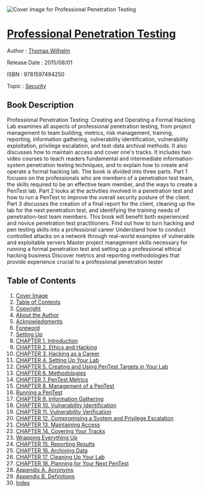 ![Cover image for Professional Penetration Testing](https://imgdetail.ebookreading.net/cover/cover/security/EB9781597494250.jpg)

[Professional Penetration Testing](https://ebookreading.net/view/book/Professional+Penetration+Testing-EB9781597494250_1.html "Professional Penetration Testing")
====================================================================================================================

Author : [Thomas Wilhelm](https://ebookreading.net/search/author/Thomas+Wilhelm)

Release Date : 2015/08/01

ISBN : 9781597494250

Topic : [Security](https://ebookreading.net/search/category/security)

Book Description
-----------------

Professional Penetration Testing: Creating and Operating a Formal Hacking Lab examines all aspects of professional penetration testing, from project management to team building, metrics, risk management, training, reporting, information gathering, vulnerability identification, vulnerability exploitation, privilege escalation, and test-data archival methods. It also discusses how to maintain access and cover one's tracks. It includes two video courses to teach readers fundamental and intermediate information-system penetration testing techniques, and to explain how to create and operate a formal hacking lab.
The book is divided into three parts. Part 1 focuses on the professionals who are members of a penetration test team, the skills required to be an effective team member, and the ways to create a PenTest lab. Part 2 looks at the activities involved in a penetration test and how to run a PenTest to improve the overall security posture of the client. Part 3 discusses the creation of a final report for the client, cleaning up the lab for the next penetration test, and identifying the training needs of penetration-test team members. This book will benefit both experienced and novice penetration test practitioners. 
Find out how to turn hacking and pen testing skills into a professional career
Understand how to conduct controlled attacks on a network through real-world examples of vulnerable and exploitable servers
Master project management skills necessary for running a formal penetration test and setting up a professional ethical hacking business
Discover metrics and reporting methodologies that provide experience crucial to a professional penetration tester
              
Table of Contents
-----------------

1. [Cover Image](https://ebookreading.net/view/book/Professional+Penetration+Testing-EB9781597494250_1.html#cover-image)
1. [Table of Contents](https://ebookreading.net/view/book/Professional+Penetration+Testing-EB9781597494250_2.html#tocLink)
1. [Copyright](https://ebookreading.net/view/book/Professional+Penetration+Testing-EB9781597494250_3.html#B978-1-59749-425-0.)
1. [About the Author](https://ebookreading.net/view/book/Professional+Penetration+Testing-EB9781597494250_4.html#B978-1-59749-425-0.)
1. [Acknowledgments](https://ebookreading.net/view/book/Professional+Penetration+Testing-EB9781597494250_5.html#B978-1-59749-425-0.)
1. [Foreword](https://ebookreading.net/view/book/Professional+Penetration+Testing-EB9781597494250_6.html#B978-1-59749-425-0.)
1. [Setting Up](https://ebookreading.net/view/book/Professional+Penetration+Testing-EB9781597494250_7.html#B978-1-59749-425-0.)
1. [CHAPTER 1. Introduction](https://ebookreading.net/view/book/Professional+Penetration+Testing-EB9781597494250_8.html#B978-1-59749-425-0.)
1. [CHAPTER 2. Ethics and Hacking](https://ebookreading.net/view/book/Professional+Penetration+Testing-EB9781597494250_9.html#B978-1-59749-425-0.)
1. [CHAPTER 3. Hacking as a Career](https://ebookreading.net/view/book/Professional+Penetration+Testing-EB9781597494250_10.html#B978-1-59749-425-0.)
1. [CHAPTER 4. Setting Up Your Lab](https://ebookreading.net/view/book/Professional+Penetration+Testing-EB9781597494250_11.html#B978-1-59749-425-0.)
1. [CHAPTER 5. Creating and Using PenTest Targets in Your Lab](https://ebookreading.net/view/book/Professional+Penetration+Testing-EB9781597494250_12.html#B978-1-59749-425-0.)
1. [CHAPTER 6. Methodologies](https://ebookreading.net/view/book/Professional+Penetration+Testing-EB9781597494250_13.html#B978-1-59749-425-0.)
1. [CHAPTER 7. PenTest Metrics](https://ebookreading.net/view/book/Professional+Penetration+Testing-EB9781597494250_14.html#B978-1-59749-425-0.)
1. [CHAPTER 8. Management of a PenTest](https://ebookreading.net/view/book/Professional+Penetration+Testing-EB9781597494250_15.html#B978-1-59749-425-0.)
1. [Running a PenTest](https://ebookreading.net/view/book/Professional+Penetration+Testing-EB9781597494250_16.html#B978-1-59749-425-0.)
1. [CHAPTER 9. Information Gathering](https://ebookreading.net/view/book/Professional+Penetration+Testing-EB9781597494250_17.html#B978-1-59749-425-0.)
1. [CHAPTER 10. Vulnerability Identification](https://ebookreading.net/view/book/Professional+Penetration+Testing-EB9781597494250_18.html#B978-1-59749-425-0.)
1. [CHAPTER 11. Vulnerability Verification](https://ebookreading.net/view/book/Professional+Penetration+Testing-EB9781597494250_19.html#B978-1-59749-425-0.)
1. [CHAPTER 12. Compromising a System and Privilege Escalation](https://ebookreading.net/view/book/Professional+Penetration+Testing-EB9781597494250_21.html#B978-1-59749-425-0.)
1. [CHAPTER 13. Maintaining Access](https://ebookreading.net/view/book/Professional+Penetration+Testing-EB9781597494250_22.html#B978-1-59749-425-0.)
1. [CHAPTER 14. Covering Your Tracks](https://ebookreading.net/view/book/Professional+Penetration+Testing-EB9781597494250_23.html#B978-1-59749-425-0.)
1. [Wrapping Everything Up](https://ebookreading.net/view/book/Professional+Penetration+Testing-EB9781597494250_24.html#B978-1-59749-425-0.)
1. [CHAPTER 15. Reporting Results](https://ebookreading.net/view/book/Professional+Penetration+Testing-EB9781597494250_25.html#B978-1-59749-425-0.)
1. [CHAPTER 16. Archiving Data](https://ebookreading.net/view/book/Professional+Penetration+Testing-EB9781597494250_26.html#B978-1-59749-425-0.)
1. [CHAPTER 17. Cleaning Up Your Lab](https://ebookreading.net/view/book/Professional+Penetration+Testing-EB9781597494250_0.html#B978-1-59749-425-0.)
1. [CHAPTER 18. Planning for Your Next PenTest](https://ebookreading.net/view/book/Professional+Penetration+Testing-EB9781597494250_27.html#B978-1-59749-425-0.)
1. [Appendix A. Acronyms](https://ebookreading.net/view/book/Professional+Penetration+Testing-EB9781597494250_28.html#B978-1-59749-425-0.)
1. [Appendix B. Definitions](https://ebookreading.net/view/book/Professional+Penetration+Testing-EB9781597494250_30.html#B978-1-59749-425-0.)
1. [Index](https://ebookreading.net/view/book/Professional+Penetration+Testing-EB9781597494250_0.html#B978-1-59749-425-0.)
